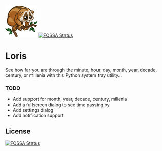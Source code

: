 ![Loris Icon](loris.png?raw=true "Loris Icon")
[![FOSSA Status](https://app.fossa.io/api/projects/git%2Bgithub.com%2FachieveOrbit%2FLoris.svg?type=shield)](https://app.fossa.io/projects/git%2Bgithub.com%2FachieveOrbit%2FLoris?ref=badge_shield)
# Loris
See how far you are through the minute, hour, day, month, year, decade, century, or millenia with this Python system tray utility...

### TODO
* Add support for month, year, decade, century, millenia
* Add a fullscreen dialog to see time passing by
* Add settings dialog
* Add notification support


## License
[![FOSSA Status](https://app.fossa.io/api/projects/git%2Bgithub.com%2FachieveOrbit%2FLoris.svg?type=large)](https://app.fossa.io/projects/git%2Bgithub.com%2FachieveOrbit%2FLoris?ref=badge_large)